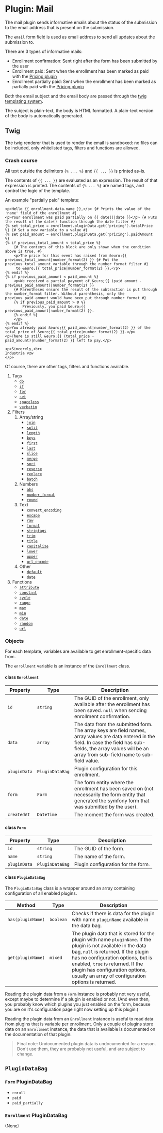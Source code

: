 # Plugin: Mail

The mail plugin sends informative emails about the status of the submission to the email address that is present on the submission.

The `email` form field is used as email address to send all updates about the submission to.

There are 3 types of informative mails:

 * Enrollment confirmation: Sent right after the form has been submitted by the user
 * Enrollment paid: Sent when the enrollment has been marked as paid with the [Pricing plugin](pricing.md)
 * Enrollment partially paid: Sent when the enrollment has been marked as partially paid with the [Pricing plugin](pricing.md)

Both the email subject and the email body are passed through the [twig templating system](http://twig.sensiolabs.org).

The subject is plain-text, the body is HTML formatted. A plain-text version of the body is automatically generated.

## Twig

The twig renderer that is used to render the email is sandboxed: no files can be included, only whitelisted tags, filters and functions are allowed.

### Crash course

All text outside the delimiters `{% ... %}` and `{{ ... }}` is printed as-is.

The contents of `{{ ... }}` are evaluated as an expression. The result of that expression is printed.
The contents of `{% ... %}` are named tags, and control the logic of the template.

An example "partially paid" template:

```twig
<p>Hello {{ enrollment.data.name }},</p> {# Prints the value of the 'name' field of the enrollment #}
<p>Your enrollment was paid partially on {{ date()|date }}</p> {# Puts the result of the date() function through the date filter #}
{% set total_price = enrollment.pluginData.get('pricing').totalPrice %} {# Set a new variable to a value #}
{% set paid_amount = enrollment.pluginData.get('pricing').paidAmount %}
{% if previous_total_amount < total_price %}
    {# The contents of this block are only shown when the condition above is true. #}
    <p>The price for this event has raised from &euro;{{ previous_total_amount|number_format(2) }} {# Put the previous_total_amount variable through the number_format filter #}
     to &euro;{{ total_price|number_format(2) }}.</p>
{% endif %}
{% if previous_paid_amount < paid_amount %}
    <p>We received a partial payment of &euro;{{ (paid_amount - previous_paid_amount)|number_format(2) }}
    {# Parentheses ensure the result of the subtraction is put through the number_format filter. Without parenthesis, only the previous_paid_amount would have been put through number_format #}
    {% if previous_paid_amount > 0 %}
        Previously, you paid &euro;{{ previous_paid_amount|number_format(2) }}.
    {% endif %}
    </p>
{% endif %}
<p>You already paid &euro;{{ paid_amount|number_format(2) }} of the total price of &euro;{{ total_price|number_format(2) }}.</p>
<p>There is still &euro;{{ (total_price - paid_amount)|number_format(2) }} left to pay.</p>

<p>Sincerely,<br>
Industria vzw
</p>
```

Of course, there are other tags, filters and functions available.

1. Tags
    - [`do`](http://twig.sensiolabs.org/doc/tags/do.html)
    - [`if`](http://twig.sensiolabs.org/doc/tags/if.html)
    - [`for`](http://twig.sensiolabs.org/doc/tags/for.html)
    - [`set`](http://twig.sensiolabs.org/doc/tags/set.html)
    - [`spaceless`](http://twig.sensiolabs.org/doc/tags/spaceless.html)
    - [`verbatim`](http://twig.sensiolabs.org/doc/tags/verbatim.html)
2. Filters
    1. Array/string
        - [`join`](http://twig.sensiolabs.org/doc/filters/join.html)
        - [`split`](http://twig.sensiolabs.org/doc/filters/split.html)
        - [`length`](http://twig.sensiolabs.org/doc/filters/length.html)
        - [`keys`](http://twig.sensiolabs.org/doc/filters/keys.html)
        - [`first`](http://twig.sensiolabs.org/doc/filters/first.html)
        - [`last`](http://twig.sensiolabs.org/doc/filters/last.html)
        - [`slice`](http://twig.sensiolabs.org/doc/filters/slice.html)
        - [`merge`](http://twig.sensiolabs.org/doc/filters/merge.html)
        - [`sort`](http://twig.sensiolabs.org/doc/filters/sort.html)
        - [`reverse`](http://twig.sensiolabs.org/doc/filters/reverse.html)
        - [`replace`](http://twig.sensiolabs.org/doc/filters/replace.html)
        - [`batch`](http://twig.sensiolabs.org/doc/filters/batch.html)
    2. Numbers
        - [`abs`](http://twig.sensiolabs.org/doc/filters/abs.html)
        - [`number_format`](http://twig.sensiolabs.org/doc/filters/number_format.html)
        - [`round`](http://twig.sensiolabs.org/doc/filters/round.html)
    3. Text
        - [`convert_encoding`](http://twig.sensiolabs.org/doc/filters/convert_encoding.html)
        - [`escape`](http://twig.sensiolabs.org/doc/filters/escape.html)
        - [`raw`](http://twig.sensiolabs.org/doc/filters/raw.html)
        - [`format`](http://twig.sensiolabs.org/doc/filters/format.html)
        - [`striptags`](http://twig.sensiolabs.org/doc/filters/striptags.html)
        - [`trim`](http://twig.sensiolabs.org/doc/filters/trim.html)
        - [`title`](http://twig.sensiolabs.org/doc/filters/title.html)
        - [`capitalize`](http://twig.sensiolabs.org/doc/filters/capitalize.html)
        - [`lower`](http://twig.sensiolabs.org/doc/filters/lower.html)
        - [`upper`](http://twig.sensiolabs.org/doc/filters/upper.html)
        - [`url_encode`](http://twig.sensiolabs.org/doc/filters/url_encode.html)
    4. Other
        - [`default`](http://twig.sensiolabs.org/doc/filters/default.html)
        - [`date`](http://twig.sensiolabs.org/doc/filters/date.html)
3. Functions
    - [`attribute`](http://twig.sensiolabs.org/doc/functions/attribute.html)
    - [`constant`](http://twig.sensiolabs.org/doc/functions/constant.html)
    - [`cycle`](http://twig.sensiolabs.org/doc/functions/cycle.html)
    - [`range`](http://twig.sensiolabs.org/doc/functions/max.html)
    - [`max`](http://twig.sensiolabs.org/doc/functions/max.html)
    - [`min`](http://twig.sensiolabs.org/doc/functions/min.html)
    - [`date`](http://twig.sensiolabs.org/doc/functions/date.html)
    - [`random`](http://twig.sensiolabs.org/doc/functions/random.html)
    - [`url`](http://symfony.com/doc/current/reference/twig_reference.html#url)

### Objects

For each template, variables are available to get enrollment-specific data from.

The `enrollment` variable is an instance of the `Enrollment` class.

#### class `Enrollment`

| Property     | Type            | Description |
| ------------ | --------------- | ----------- |
| `id`         | `string`        | The GUID of the enrollment, only available after the enrollment has been saved. `null` when sending enrollment confirmation. |
| `data`       | `array`         | The data from the submitted form. The array keys are field names, array values are data entered in the field. In case the field has sub-fields, the array values will be an array from sub-field name to sub-field value. |
| `pluginData` | `PluginDataBag` | Plugin configuration for this enrollment. |
| `form`       | `Form`          | The form entity where the enrollment has been saved on (not necessarily the form entity that generated the symfony form that was submitted by the user). |
| `createdAt`  | `DateTime`      | The moment the form was created. |

#### class `Form`

| Property     | Type            | Description |
| ------------ | --------------- | ----------- |
| `id`         | `string`        | The GUID of the form. |
| `name`       | `string`         | The name of the form. |
| `pluginData` | `PluginDataBag` | Plugin configuration for the form. |

#### class `PluginDataBag`

The `PluginDataBag` class is a wrapper around an array containing configuration of all enabled plugins.

| Method            | Type      | Description |
| ----------------- | --------- | ----------- |
| `has(pluginName)` | `boolean` | Checks if there is data for the plugin with name `pluginName` available in the data bag. |
| `get(pluginName)` | `mixed`   | The plugin data that is stored for the plugin with name `pluginName`. If the plugin is not available in the data bag, `null` is returned. If the plugin has no configuration options, but is enabled, `true` is returned. If the plugin has configuration options, usually an array of configuration options is returned. |

Reading the plugin data from a `Form` instance is probably not very useful, except maybe to determine if a plugin is enabled or not.
(And even then, you probably know which plugins you just enabled on the form, because you are on it's configuration page right now setting up this plugin.)

Reading the plugin data from an `Enrollment` instance is useful to read data from plugins that is variable per enrollment.
Only a couple of plugins store data on an `Enrollment` instance, the data that is available is documented on the documentation of that plugin.

> Final note: Undocumented plugin data is undocumented for a reason. Don't use them, they are probably not useful, and are subject to change.

## `PluginDataBag`

### `Form` PluginDataBag

 * `enroll`
 * `paid`
 * `paid_partially`

### `Enrollment` PluginDataBag

(None)
